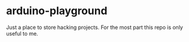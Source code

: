# arduino-playground
Just a place to store hacking projects. For the most part this repo is only 
useful to me.
